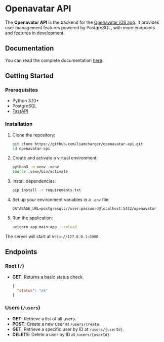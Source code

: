 # Openavatar API

The **Openavatar API** is the backend for the [Openavatar iOS app](https://github.com/liamcharger/openavatar-ios). It provides user management features powered by PostgreSQL, with more endpoints and features in development.

## Documentation

You can read the complete documentation [here](https://openavatar.apidocumentation.com).

## Getting Started

### Prerequisites

- Python 3.10+
- PostgreSQL
- [FastAPI](https://fastapi.tiangolo.com/)

### Installation

1. Clone the repository:
   ```bash
   git clone https://github.com/liamcharger/openavatar-api.git
   cd openavatar-api
   ```

2. Create and activate a virtual environment:
   ```bash
   python3 -m venv .venv
   source .venv/bin/activate
   ```

3. Install dependencies:
   ```bash
   pip install -r requirements.txt
   ```

4. Set up your environment variables in a `.env` file:
   ```env
   DATABASE_URL=postgresql://user:password@localhost:5432/openavatar
   ```

5. Run the application:
   ```bash
   uvicorn app.main:app --reload
   ```

The server will start at `http://127.0.0.1:8000`.

## Endpoints

### Root (`/`)
- **GET**: Returns a basic status check.
  ```json
  {
    "status": "ok"
  }
  ```

### Users (`/users`)
- **GET**: Retrieve a list of all users.
- **POST**: Create a new user at `/users/create`.
- **GET**: Retrieve a specific user by ID at `/users/{userId}`.
- **DELETE**: Delete a user by ID at `/users/{userId}`.
